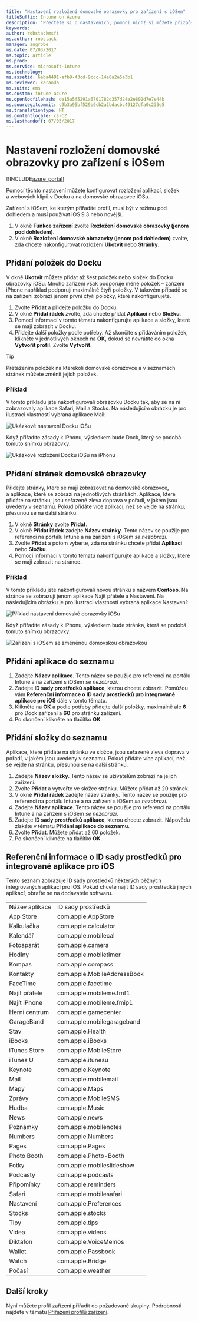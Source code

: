 ```yaml
---
title: "Nastavení rozložení domovské obrazovky pro zařízení s iOSem"
titleSuffix: Intune on Azure
description: "Přečtěte si o nastaveních, pomocí nichž si můžete přizpůsobit domovskou obrazovku a Dock na zařízeních s iOSem."
keywords: 
author: robstackmsft
ms.author: robstack
manager: angrobe
ms.date: 07/03/2017
ms.topic: article
ms.prod: 
ms.service: microsoft-intune
ms.technology: 
ms.assetid: 6aba4491-afb9-43cd-9ccc-14e6a2a5a3b1
ms.reviewer: karanda
ms.suite: ems
ms.custom: intune-azure
ms.openlocfilehash: de15a5f5291a6701782d357d24e2e802d7e7e44b
ms.sourcegitcommit: c9b3a95bf529b6cb2a2bdacbc49127dfa0c233e5
ms.translationtype: HT
ms.contentlocale: cs-CZ
ms.lasthandoff: 07/05/2017
---
```

# <a name="intune-home-screen-layout-settings-for-ios-devices"></a>Nastavení rozložení domovské obrazovky pro zařízení s iOSem

[!INCLUDE[azure_portal](./includes/azure_portal.md)]

Pomocí těchto nastavení můžete konfigurovat rozložení aplikací, složek a webových klipů v Docku a na domovské obrazovce iOSu.

Zařízení s iOSem, ke kterým přiřadíte profil, musí být v režimu pod dohledem a musí používat iOS 9.3 nebo novější.

1. V okně **Funkce zařízení** zvolte **Rozložení domovské obrazovky (jenom pod dohledem)**.
2. V okně **Rozložení domovské obrazovky (jenom pod dohledem)** zvolte, zda chcete nakonfigurovat rozložení **Ukotvit** nebo **Stránky**.

## <a name="add-items-to-the-dock"></a>Přidání položek do Docku

V okně **Ukotvit** můžete přidat až šest položek nebo složek do Docku obrazovky iOSu. Mnoho zařízení však podporuje méně položek – zařízení iPhone například podporují maximálně čtyři položky. V takovém případě se na zařízení zobrazí jenom první čtyři položky, které nakonfigurujete.

1. Zvolte **Přidat** a přidejte položku do Docku.
2. V okně **Přidat řádek** zvolte, zda chcete přidat **Aplikaci** nebo **Složku**.
3. Pomocí informací v tomto tématu nakonfigurujte aplikace a složky, které se mají zobrazit v Docku.
4. Přidejte další položky podle potřeby. Až skončíte s přidáváním položek, klikněte v jednotlivých oknech na **OK**, dokud se nevrátíte do okna **Vytvořit profil**. Zvolte **Vytvořit**.

>[!TIP]
> Přetažením položek na kterékoli domovské obrazovce a v seznamech stránek můžete změnit jejich položek. 

### <a name="example"></a>Příklad

V tomto příkladu jste nakonfigurovali obrazovku Docku tak, aby se na ní zobrazovaly aplikace Safari, Mail a Stocks. Na následujícím obrázku je pro ilustraci vlastností vybraná aplikace Mail:

![Ukázkové nastavení Docku iOSu](http://i.imgur.com/FfFiUcP.png)

Když přiřadíte zásady k iPhonu, výsledkem bude Dock, který se podobá tomuto snímku obrazovky:

![Ukázkové rozložení Docku iOSu na iPhonu](http://i.imgur.com/bAgCe8F.png)

## <a name="add-home-screen-pages"></a>Přidání stránek domovské obrazovky

Přidejte stránky, které se mají zobrazovat na domovské obrazovce, a aplikace, které se zobrazí na jednotlivých stránkách. Aplikace, které přidáte na stránku, jsou seřazené zleva doprava v pořadí, v jakém jsou uvedeny v seznamu. Pokud přidáte více aplikací, než se vejde na stránku, přesunou se na další stránku.


1. V okně **Stránky** zvolte **Přidat**.
2. V okně **Přidat řádek** zadejte **Název stránky**. Tento název se použije pro referenci na portálu Intune a na zařízení s iOSem *se nezobrazí*.
3. Zvolte **Přidat** a potom vyberte, zda na stránku chcete přidat **Aplikaci** nebo **Složku**.
4. Pomocí informací v tomto tématu nakonfigurujte aplikace a složky, které se mají zobrazit na stránce.

### <a name="example"></a>Příklad

V tomto příkladu jste nakonfigurovali novou stránku s názvem **Contoso**. Na stránce se zobrazují jenom aplikace Najít přátele a Nastavení. Na následujícím obrázku je pro ilustraci vlastností vybraná aplikace Nastavení:

![Příklad nastavení domovské obrazovky iOSu](http://i.imgur.com/Jc2OxyX.png)

Když přiřadíte zásady k iPhonu, výsledkem bude stránka, která se podobá tomuto snímku obrazovky:

![Zařízení s iOSem se změněnou domovskou obrazovkou](http://i.imgur.com/Bd37PHa.png)

## <a name="how-to-add-an-app-to-the-list"></a>Přidání aplikace do seznamu

1. Zadejte **Název aplikace**. Tento název se použije pro referenci na portálu Intune a na zařízení s iOSem *se nezobrazí*.
2. Zadejte **ID sady prostředků aplikace**, kterou chcete zobrazit. Pomůžou vám **Referenční informace o ID sady prostředků pro integrované aplikace pro iOS** dále v tomto tématu.
3. Klikněte na **OK** a podle potřeby přidejte další položky, maximálně ale **6** pro Dock zařízení a **60** pro stránku zařízení.
4. Po skončení klikněte na tlačítko **OK**.

## <a name="how-to-add-a-folder-to-the-list"></a>Přidání složky do seznamu

Aplikace, které přidáte na stránku ve složce, jsou seřazené zleva doprava v pořadí, v jakém jsou uvedeny v seznamu. Pokud přidáte více aplikací, než se vejde na stránku, přesunou se na další stránku.

1. Zadejte **Název složky**. Tento název se uživatelům zobrazí na jejich zařízení.
2. Zvolte **Přidat** a vytvořte ve složce stránku. Můžete přidat až 20 stránek.
3. V okně **Přidat řádek** zadejte název stránky. Tento název se použije pro referenci na portálu Intune a na zařízení s iOSem *se nezobrazí*.
3. Zadejte **Název aplikace**. Tento název se použije pro referenci na portálu Intune a na zařízení s iOSem *se nezobrazí*.
2. Zadejte **ID sady prostředků aplikace**, kterou chcete zobrazit. Nápovědu získáte v tématu **Přidání aplikace do seznamu**.
3. Zvolte **Přidat**. Můžete přidat až 60 položek.
4. Po skončení klikněte na tlačítko **OK**.


## <a name="bundle-id-reference-for-built-in-ios-apps"></a>Referenční informace o ID sady prostředků pro integrované aplikace pro iOS

Tento seznam zobrazuje ID sady prostředků některých běžných integrovaných aplikací pro iOS. Pokud chcete najít ID sady prostředků jiných aplikací, obraťte se na dodavatele softwaru. 

|||
|-|-|
|Název aplikace|ID sady prostředků|
|App Store|com.apple.AppStore|
|Kalkulačka|com.apple.calculator|
|Kalendář|com.apple.mobilecal|
|Fotoaparát|com.apple.camera|
|Hodiny|com.apple.mobiletimer|
|Kompas|com.apple.compass|
|Kontakty|com.apple.MobileAddressBook|
|FaceTime|com.apple.facetime|
|Najít přátele|com.apple.mobileme.fmf1|
|Najít iPhone|com.apple.mobileme.fmip1|
|Herní centrum|com.apple.gamecenter|
|GarageBand|com.apple.mobilegarageband|
|Stav|com.apple.Health|
|iBooks|com.apple.iBooks|
|iTunes Store|com.apple.MobileStore|
|iTunes U|com.apple.itunesu|
|Keynote|com.apple.Keynote|
|Mail|com.apple.mobilemail|
|Mapy|com.apple.Maps|
|Zprávy|com.apple.MobileSMS|
|Hudba|com.apple.Music|
|News|com.apple.news|
|Poznámky|com.apple.mobilenotes|
|Numbers|com.apple.Numbers|
|Pages|com.apple.Pages|
|Photo Booth|com.apple.Photo-Booth|
|Fotky|com.apple.mobileslideshow|
|Podcasty|com.apple.podcasts|
|Připomínky|com.apple.reminders|
|Safari|com.apple.mobilesafari|
|Nastavení|com.apple.Preferences|
|Stocks|com.apple.stocks|
|Tipy|com.apple.tips|
|Videa|com.apple.videos|
|Diktafon|com.apple.VoiceMemos|
|Wallet|com.apple.Passbook|
|Watch|com.apple.Bridge|
|Počasí|com.apple.weather|


## <a name="next-steps"></a>Další kroky

Nyní můžete profil zařízení přiřadit do požadované skupiny. Podrobnosti najdete v tématu [Přiřazení profilů zařízení](device-profile-assign.md).